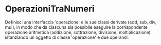 # OperazioniTraNumeri
Definisci una interfaccia 'operazione' e le sue classi derivate (add, sub, div, mul), in modo che da ciascuna sia possibile eseguire la corrispondente operazione aritmetica (addizione, sottrazione, divisione, moltiplicazione) istanziando un oggetto di classe 'operazione' e due operandi.
